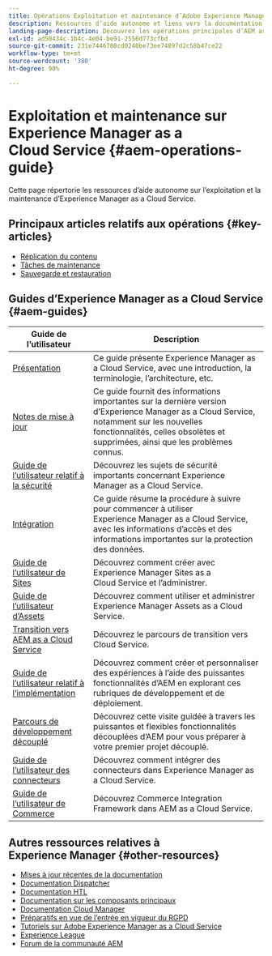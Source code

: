 ```yaml
---
title: Opérations Exploitation et maintenance d’Adobe Experience Manager as a Cloud Service
description: Ressources d’aide autonome et liens vers la documentation sur l’exploitation et la maintenance d’Adobe Experience Manager as a Cloud Service
landing-page-description: Découvrez les opérations principales d’AEM as a Cloud Service, telles que les tâches d’indexation et de maintenance.
exl-id: ad50434c-1b4c-4e04-be91-2556d773cfbd
source-git-commit: 231e7446708cd0240be73ee74897d2c58b47ce22
workflow-type: tm+mt
source-wordcount: '380'
ht-degree: 90%

---
```


# Exploitation et maintenance sur Experience Manager as a Cloud Service {#aem-operations-guide}

Cette page répertorie les ressources d’aide autonome sur l’exploitation et la maintenance d’Experience Manager as a Cloud Service.

## Principaux articles relatifs aux opérations {#key-articles}

* [Réplication du contenu](replication.md)
* [Tâches de maintenance](maintenance.md)
* [Sauvegarde et restauration](backup.md)

## Guides d’Experience Manager as a Cloud Service {#aem-guides}

| Guide de l’utilisateur | Description |
|---|---|
| [Présentation](/help/overview/home.md) | Ce guide présente Experience Manager as a Cloud Service, avec une introduction, la terminologie, l’architecture, etc. |
| [Notes de mise à jour](/help/release-notes/home.md) | Ce guide fournit des informations importantes sur la dernière version d’Experience Manager as a Cloud Service, notamment sur les nouvelles fonctionnalités, celles obsolètes et supprimées, ainsi que les problèmes connus. |
| [Guide de l’utilisateur relatif à la sécurité](/help/security/home.md) | Découvrez les sujets de sécurité importants concernant Experience Manager as a Cloud Service. |
| [Intégration](/help/onboarding/home.md) | Ce guide résume la procédure à suivre pour commencer à utiliser Experience Manager as a Cloud Service, avec les informations d’accès et des informations importantes sur la protection des données. |
| [Guide de l’utilisateur de Sites](/help/sites-cloud/home.md) | Découvrez comment créer avec Experience Manager Sites as a Cloud Service et l’administrer. |
| [Guide de l’utilisateur d’Assets](/help/assets/home.md) | Découvrez comment utiliser et administrer Experience Manager Assets as a Cloud Service. |
| [Transition vers AEM as a Cloud Service](/help/move-to-cloud-service/home.md) | Découvrez le parcours de transition vers Cloud Service. |
| [Guide de l’utilisateur relatif à l’implémentation](/help/implementing/home.md) | Découvrez comment créer et personnaliser des expériences à l’aide des puissantes fonctionnalités d’AEM en explorant ces rubriques de développement et de déploiement. |
| [Parcours de développement découplé](/help/journey-headless/developer/overview.md) | Découvrez cette visite guidée à travers les puissantes et flexibles fonctionnalités découplées d’AEM pour vous préparer à votre premier projet découplé. |
| [Guide de l’utilisateur des connecteurs](/help/connectors/home.md) | Découvrez comment intégrer des connecteurs dans Experience Manager as a Cloud Service. |
| [Guide de l’utilisateur de Commerce](/help/commerce-cloud/home.md) | Découvrez Commerce Integration Framework dans AEM as a Cloud Service. |

## Autres ressources relatives à Experience Manager {#other-resources}

* [Mises à jour récentes de la documentation](https://helpx.adobe.com/fr/experience-manager/documentation-updates.html#AEMasaCloudService)
* [Documentation Dispatcher](/help/implementing/dispatcher/overview.md)
* [Documentation HTL](https://experienceleague.adobe.com/docs/experience-manager-htl/using/overview.html?lang=fr)
* [Documentation sur les composants principaux](https://experienceleague.adobe.com/docs/experience-manager-core-components/using/introduction.html?lang=fr)
* [Documentation Cloud Manager](https://experienceleague.adobe.com/docs/experience-manager-cloud-service/onboarding/getting-access/cloud-service-programs/first-time-login.html?lang=fr)
* [Préparatifs en vue de l’entrée en vigueur du RGPD](/help/compliance/data-privacy-and-protection-readiness/aem-readiness.md)
* [Tutoriels sur Adobe Experience Manager as a Cloud Service](https://experienceleague.adobe.com/docs/experience-manager-learn/cloud-service/overview.html?lang=fr)
* [Experience League](https://guided.adobe.com/?promoid=K42KVXHD&amp;mv=other#solutions/experience-manager)
* [Forum de la communauté AEM](https://forums.adobe.com/community/experience-cloud/marketing-cloud/experience-manager)
